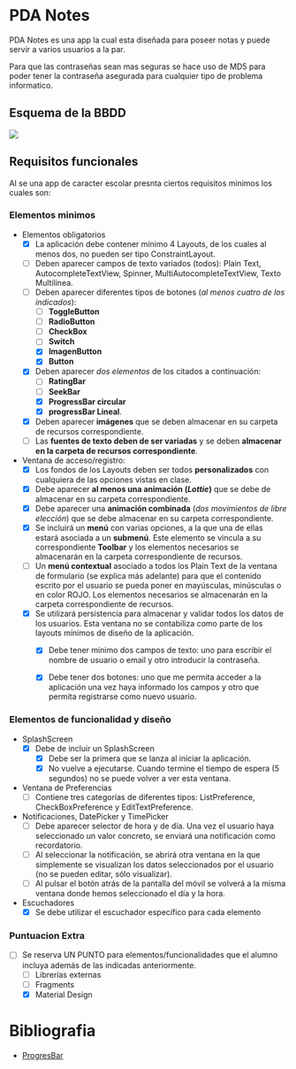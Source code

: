 # PDA Notes
PDA Notes es una app la cual esta diseñada para poseer notas y puede servir a varios usuarios a la par.

Para que las contraseñas sean mas seguras se hace uso de MD5 para poder tener la contraseña asegurada para cualquier tipo de problema informatico.

## Esquema de la BBDD

![](https://github.com/javiLeL/PDA-Notes/blob/main/BBDD_PDANotes.png)

## Requisitos funcionales

Al se una app de caracter escolar presnta ciertos requisitos minimos los cuales son:

### Elementos minimos 

- Elementos obligatorios
    - [x] La aplicación debe contener mínimo 4 Layouts, de los cuales al menos dos, no pueden ser tipo ConstraintLayout.
    - [ ] Deben aparecer campos de texto variados (todos): Plain Text, AutocompleteTextView, Spinner, MultiAutocompleteTextView, Texto Multilinea.
    - [ ] Deben aparecer diferentes tipos de botones (*al menos cuatro de los indicados*): 
        - [ ] **ToggleButton**
        - [ ] **RadioButton**
        - [ ] **CheckBox**
        - [ ] **Switch**
        - [x] **ImagenButton**
        - [x] **Button**
    - [x] Deben aparecer *dos elementos* de los citados a continuación:
        - [ ] **RatingBar**
        - [ ] **SeekBar**
        - [x] **ProgressBar circular**
        - [x] **progressBar Lineal**.
    - [x] Deben aparecer **imágenes** que se deben almacenar en su carpeta de recursos
    correspondiente.
    - [ ] Las **fuentes de texto deben de ser variadas** y se deben **almacenar en la carpeta de recursos correspondiente**.
- Ventana de acceso/registro:
    - [x] Los fondos de los Layouts deben ser todos **personalizados** con cualquiera de las opciones vistas en clase.
    - [x] Debe aparecer **al menos una animación (***Lottie***)** que se debe de almacenar en su carpeta correspondiente.
    - [x] Debe aparecer una **animación combinada** (*dos movimientos de libre elección*) que se
    debe almacenar en su carpeta correspondiente.
    - [x] Se incluirá un **menú** con varias opciones, a la que una de ellas estará asociada a un **submenú**. Este elemento se vincula a su correspondiente **Toolbar** y los elementos necesarios se almacenarán en la carpeta correspondiente de recursos.
    - [ ] Un **menú contextual** asociado a todos los Plain Text de la ventana de formulario (se explica más adelante) para que el contenido escrito por el usuario se pueda poner en mayúsculas, minúsculas o en color ROJO. Los elementos necesarios se almacenarán en la carpeta correspondiente de recursos.
    - [x] Se utilizará persistencia para almacenar y validar todos los datos de los usuarios. Esta ventana no se contabiliza como parte de los layouts mínimos de diseño de la aplicación.
        - [x] Debe tener mínimo dos campos de texto: uno para escribir el nombre de usuario o email y otro  introducir la contraseña.
        - [x] Debe tener dos botones: uno que me permita acceder a la aplicación una vez haya informado los campos y otro que permita registrarse como nuevo usuario.


### Elementos de funcionalidad y diseño

- SplashScreen
    - [x] Debe de incluir un SplashScreen
        - [x] Debe ser la primera que se lanza al iniciar la aplicación.
        - [x] No vuelve a ejecutarse. Cuando termine el tiempo de espera (5 segundos) no se puede volver a ver esta ventana.
- Ventana de Preferencias
    - [ ] Contiene tres categorías de diferentes tipos: ListPreference, CheckBoxPreference y EditTextPreference.
- Notificaciones, DatePicker y TimePicker
    - [ ] Debe aparecer selector de hora y de día. Una vez el usuario haya seleccionado un valor concreto, se enviará una notificación como recordatorio.
    - [ ] Al seleccionar la notificación, se abrirá otra ventana en la que simplemente se visualizan los datos seleccionados por el usuario (no se pueden editar, sólo visualizar).
    - [ ] Al pulsar el botón atrás de la pantalla del móvil se volverá a la misma ventana donde hemos seleccionado el día y la hora.
- Escuchadores
    - [x] Se debe utilizar el escuchador específico para cada elemento

### Puntuacion Extra

- [ ] Se reserva UN PUNTO para elementos/funcionalidades que el alumno incluya además de las indicadas anteriormente.
    - [ ] Librerías externas
    - [ ] Fragments
    - [x] Material Design

# Bibliografia

- [ProgresBar](https://gist.github.com/codinginflow/477606b85ed11c537a81e80224361878)